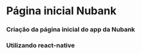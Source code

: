 # Página inicial Nubank

### Criação da página inicial do app da Nubank

### Utilizando react-native
